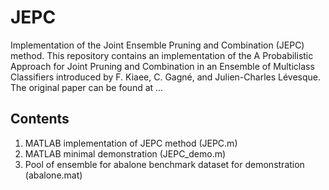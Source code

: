 # JEPC
Implementation of the Joint Ensemble Pruning and Combination (JEPC) method.
This repository contains an implementation of the A Probabilistic Approach for Joint Pruning and Combination in an Ensemble of Multiclass Classifiers introduced by F. Kiaee, C. Gagné, and Julien-Charles Lévesque. The original paper can be found at ...

## Contents

1. MATLAB implementation of JEPC method (JEPC.m)
2. MATLAB minimal demonstration (JEPC_demo.m)
3. Pool of ensemble for abalone benchmark dataset for demonstration (abalone.mat)
